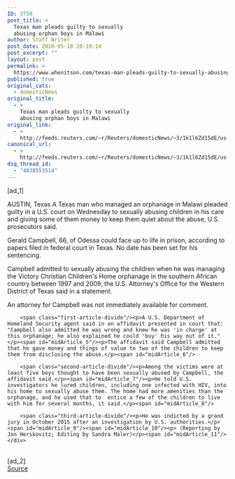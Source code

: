 ```yaml
---
ID: 3750
post_title: >
  Texas man pleads guilty to sexually
  abusing orphan boys in Malawi
author: Staff Writer
post_date: 2016-05-18 20:19:14
post_excerpt: ""
layout: post
permalink: >
  https://www.whenitson.com/texas-man-pleads-guilty-to-sexually-abusing-orphan-boys-in-malawi/
published: true
original_cats:
  - domesticNews
original_title:
  - >
    Texas man pleads guilty to sexually
    abusing orphan boys in Malawi
original_link:
  - >
    http://feeds.reuters.com/~r/Reuters/domesticNews/~3/1k1l6Zd15dE/us-texas-crime-malawi-idUSKCN0Y92QE
canonical_url:
  - >
    http://feeds.reuters.com/~r/Reuters/domesticNews/~3/1k1l6Zd15dE/us-texas-crime-malawi-idUSKCN0Y92QE
dsq_thread_id:
  - "4838553514"
---
```

 [ad_1]
<br><div id="articleText">
<span id="midArticle_start"/>

<span id="midArticle_0"/><span class="focusParagraph" readability="6"><p><span class="articleLocation">AUSTIN, Texas</span> A Texas man who managed an orphanage in Malawi pleaded guilty in a U.S. court on Wednesday to sexually abusing children in his care and giving some of them money to keep them quiet about the abuse, U.S. prosecutors said.</p></span><span id="midArticle_1"/><p>Gerald Campbell, 66, of Odessa could face up to life in prison, according to papers filed in federal court in Texas. No date has been set for his sentencing.</p><span id="midArticle_2"/><p>Campbell admitted to sexually abusing the children when he was managing the Victory Christian Children's Home orphanage in the southern African country between 1997 and 2009, the U.S. Attorney's Office for the Western District of Texas said in a statement.</p><span id="midArticle_3"/><p>An attorney for Campbell was not immediately available for comment.</p><span id="midArticle_4"/>
        
        <span class="first-article-divide"/><p>A U.S. Department of Homeland Security agent said in an affidavit presented in court that: "Campbell also admitted he was wrong and knew he was 'in charge' at this orphanage; he also explained he could 'buy' his way out of it."</p><span id="midArticle_5"/><p>The affidavit said Campbell admitted that he gave money and things of value to two of the children to keep them from disclosing the abuse.</p><span id="midArticle_6"/>
        
        <span class="second-article-divide"/><p>Among the victims were at least five boys thought to have been sexually abused by Campbell, the affidavit said.</p><span id="midArticle_7"/><p>He told U.S. investigators he lured children, including one infected with HIV, into his home to sexually abuse them. The home had more amenities than the orphanage, and he used that to  entice a few of the children to live with him for several months, it said.</p><span id="midArticle_8"/>
        
        <span class="third-article-divide"/><p>He was indicted by a grand jury in October 2015 after an investigation by U.S. authorities.</p><span id="midArticle_9"/><span id="midArticle_10"/><p> (Reporting by Jon Herskovitz; Editing by Sandra Maler)</p><span id="midArticle_11"/></div>
<br>[ad_2]
<br><a href="http://feeds.reuters.com/~r/Reuters/domesticNews/~3/1k1l6Zd15dE/us-texas-crime-malawi-idUSKCN0Y92QE">Source </a>